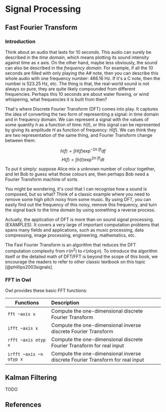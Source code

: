# Signal Processing


## Fast Fourier Transform

### Introduction

Think about an audio that lasts for 10 seconds. 
This audio can surely be described in the *time domain*, which means plotting its sound intensity against time as x axis.
On the other hand, maybe less obviously, the sound can also be described in the *frequency domain*. For example, if all the 10 seconds are filled with only playing the A# note, then you can describe this whole audio with one frequency number: 466.16 Hz. If it's a C note, then the number is 523.25 Hz, etc. 
The thing is that, the real-world sound is not always so pure, they are quite likely compounded from different frequencies. Perhaps this 10 seconds are about water flowing, or wind whispering, what frequencies it is built from then?

That's where Discrete Fourier Transform (DFT) comes into play. It captures the idea of converting the two form of representing a signal: in time domain and in frequency domain. 
We can represent a signal with the values of some quantity $h$ as a function of time: $h(t)$, or this signal can be represented by giving its amplitude $H$ as function of frequency: $H(f)$. We can think they are two representation of the same thing, and Fourier Transform change between them:

$$ h(f) = \int H(f)\exp^{-2\pi~ift}df$$
$$ H(f) = \int h(t)\exp^{2\pi~ift}dt$$

To put it simply: suppose Alice mix a unknown number of colour together, and let Bob to guess what those colours are, then perhaps Bob need a Fourier Transform machine of sorts.

You might be wondering, it's cool that I can recognise how a sound is composed, but so what? 
Think of a classic example where you need to remove some high pitch noisy from some music. By using DFT, you can easily find out the frequency of this noisy, remove this frequency, and turn the signal back to the time domain by using something a reverse process.

Actually, the application of DFT is more than on sound signal processing. (EXAMPLES).
It covers a very large of important computation problems that spans many fields and applications, such as music processing, data compressing, image processing, engineering, mathematics, etc. 

The Fast Fourier Transform is an algorithm that reduces the DFT computation complexity from $\mathcal{O}(n^2)$ to $\mathcal{O}(n\log{}n)$.
To introduce the algorithm itself or the detailed math of DFT/FFT is beyond the scope of this book, we encourage the readers to refer to other classic textbook on this topic [@phillips2003signals].

### FFT in Owl 

Owl provides these basic FFT functions:

| Functions | Description
| --------- |:----------| 
| `fft ~axis x` | Compute the one-dimensional discrete Fourier Transform |
| `ifft ~axis x` | Compute the one-dimensional inverse discrete Fourier Transform |
| `rfft ~axis otyp x` | Compute the one-dimensional discrete Fourier Transform for real input |
| `irfft ~axis ~n otyp x` | Compute the one-dimensional inverse discrete Fourier Transform for real input |


## Kalman Filtering

TODO


## References
